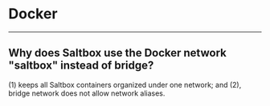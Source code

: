 # Docker

---

## Why does Saltbox use the Docker network "saltbox" instead of bridge?

(1) keeps all Saltbox containers organized under one network; and (2), bridge network does not allow network aliases.


